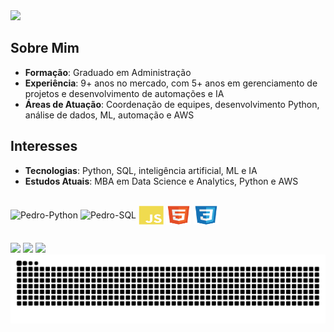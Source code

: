 <picture>
  <source
    srcset="https://github-readme-stats.vercel.app/api?username=PEDR0-MEDEIR0S&show_icons=true&theme=radical&hide=contribs,prs"
    media="(prefers-color-scheme: dark)"
  />
  <source
    srcset="https://github-readme-stats.vercel.app/api?username=PEDR0-MEDEIR0S&show_icons=true&theme=radical"
    media="(prefers-color-scheme: light), (prefers-color-scheme: no-preference)"
  />
  <img src="https://github-readme-stats.vercel.app/api?username=PEDR0-MEDEIR0S&show_icons=true" />
</picture>

## Sobre Mim

- **Formação**: Graduado em Administração
- **Experiência**: 9+ anos no mercado, com 5+ anos em gerenciamento de projetos e desenvolvimento de automações e IA
- **Áreas de Atuação**: Coordenação de equipes, desenvolvimento Python, análise de dados,  ML, automação e AWS

## Interesses

- **Tecnologias**: Python, SQL, inteligência artificial, ML e IA
- **Estudos Atuais**: MBA em Data Science e Analytics, Python e AWS

<div style="display: inline_block"><br>
  <img align="center" alt="Pedro-Python" height="30" width="40" src="https://cdn.jsdelivr.net/gh/devicons/devicon@latest/icons/python/python-original.svg">
  <img align="center" alt="Pedro-SQL" height="30" width="40" src="https://cdn.jsdelivr.net/gh/devicons/devicon@latest/icons/azuresqldatabase/azuresqldatabase-original.svg">
  <img align="center" alt="Pedro-Js" height="30" width="40" src="https://raw.githubusercontent.com/devicons/devicon/master/icons/javascript/javascript-plain.svg">
  <img align="center" alt="Pedro-Html" height="30" width="40" src="https://raw.githubusercontent.com/devicons/devicon/master/icons/html5/html5-original.svg">
  <img align="center" alt="Pedro-Css" height="30" width="40" src="https://raw.githubusercontent.com/devicons/devicon/master/icons/css3/css3-original.svg">
</div>
  
  ##
 
<div>
  <a href="https://www.linkedin.com/in/-pedro-medeiros/" target="_blank"><img src="https://img.shields.io/badge/-LinkedIn-%230077B5?style=for-the-badge&logo=linkedin&logoColor=white" target="_blank"></a>
  <a href="https://instagram.com/pedromedeirosgo" target="_blank"><img src="https://img.shields.io/badge/-Instagram-%23E4405F?style=for-the-badge&logo=instagram&logoColor=white" target="_blank"></a>
  <a href = "mailto:contato@pedromedeiros.com.br"><img src="https://img.shields.io/badge/-Gmail-%23333?style=for-the-badge&logo=gmail&logoColor=white" target="_blank"></a> 
  
</div>

<picture>
  <source 
    srcset="https://raw.githubusercontent.com/PEDR0-MEDEIR0S/PEDR0-MEDEIR0S/output/snake.svg" 
    media="(prefers-color-scheme: dark)" 
  />
  <source 
    srcset="https://raw.githubusercontent.com/PEDR0-MEDEIR0S/PEDR0-MEDEIR0S/output/snake-light.svg" 
    media="(prefers-color-scheme: light), (prefers-color-scheme: no-preference)" 
  />
  <img 
    src="https://raw.githubusercontent.com/PEDR0-MEDEIR0S/PEDR0-MEDEIR0S/output/snake.svg" 
    alt="Snake animation" 
  />
</picture>

